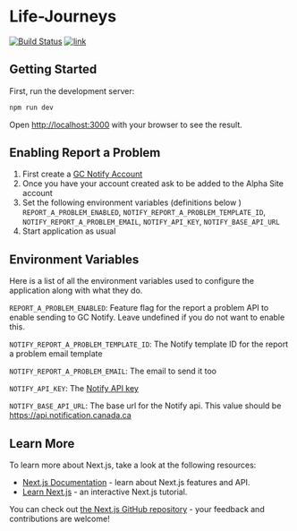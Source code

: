 # Life-Journeys

[![Build Status](<https://teamcity.dts-stn.com/app/rest/builds/buildType:(id:Dev_LifeJourneys_Build)/statusIcon>)](https://teamcity.dts-stn.com/viewType.html?buildTypeId=Dev_LifeJourneys_Build&guest=1)
[![link](https://img.shields.io/badge/link-%F0%9F%94%97-brightgreen)](https://lifejourneys-main.dev.dts-stn.com/)

## Getting Started

First, run the development server:

```bash
npm run dev
```

Open [http://localhost:3000](http://localhost:3000) with your browser to see the result.

## Enabling Report a Problem

1. First create a [GC Notify Account](https://notification.canada.ca)
2. Once you have your account created ask to be added to the Alpha Site account
3. Set the following environment variables (definitions below ) `REPORT_A_PROBLEM_ENABLED`, `NOTIFY_REPORT_A_PROBLEM_TEMPLATE_ID`, `NOTIFY_REPORT_A_PROBLEM_EMAIL`, `NOTIFY_API_KEY`, `NOTIFY_BASE_API_URL`
4. Start application as usual

## Environment Variables

Here is a list of all the environment variables used to configure the application along with what they do.

`REPORT_A_PROBLEM_ENABLED`: Feature flag for the report a problem API to enable sending to GC Notify. Leave undefined if you do not want to enable this.

`NOTIFY_REPORT_A_PROBLEM_TEMPLATE_ID`: The Notify template ID for the report a problem email template

`NOTIFY_REPORT_A_PROBLEM_EMAIL`: The email to send it too

`NOTIFY_API_KEY`: The [Notify API key](https://documentation.notification.canada.ca/en/start.html#headers)

`NOTIFY_BASE_API_URL`: The base url for the Notify api. This value should be https://api.notification.canada.ca

## Learn More

To learn more about Next.js, take a look at the following resources:

- [Next.js Documentation](https://nextjs.org/docs) - learn about Next.js features and API.
- [Learn Next.js](https://nextjs.org/learn) - an interactive Next.js tutorial.

You can check out [the Next.js GitHub repository](https://github.com/vercel/next.js/) - your feedback and contributions are welcome!
